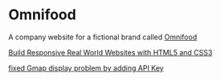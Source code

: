 # Omnifood
A company website for a fictional brand called <a href="https://christinecyin.github.io/Omnifood/">Omnifood</a> <br>

<a href="https://www.udemy.com/design-and-develop-a-killer-website-with-html5-and-css3/learn/v4/overview">Build Responsive Real World Websites with HTML5 and CSS3</a> <br>

<a href="https://www.udemy.com/design-and-develop-a-killer-website-with-html5-and-css3/learn/v4/questions/1589266"> fixed Gmap display problem by adding API Key</a> 
